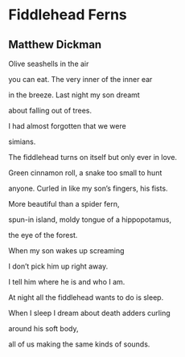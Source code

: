# Fiddlehead Ferns
## Matthew Dickman
Olive seashells
in the air

you can eat.
The very inner of the inner ear

in the breeze.
Last night my son dreamt

about falling
out of trees.

I had almost forgotten
that we were

simians.

The fiddlehead turns
on itself but only ever in love.

Green cinnamon roll,
a snake too small to hunt

anyone.
Curled in like my son’s
fingers, his fists.

More beautiful than
a spider fern,

spun-in island,
moldy tongue of a hippopotamus,

the eye of the forest.

When my son wakes up
screaming

I don’t pick him up
right away.

I tell him where he is and who
I am.

At night all the fiddlehead
wants to do is sleep.

When I sleep
I dream about death adders curling

around his soft
body,

all of us making the same kinds of sounds.